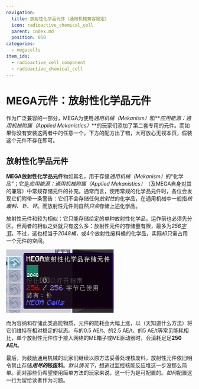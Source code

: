 ```yaml
---
navigation:
  title: 放射性化学品元件（通用机械兼容限定）
  icon: radioactive_chemical_cell
  parent: index.md
  position: 050
categories:
  - megacells
item_ids:
  - radioactive_cell_component
  - radioactive_chemical_cell
---
```


# MEGA元件：放射性化学品元件

作为广泛兼容的一部分，MEGA为使用&zwnj;*通用机械（Mekanism）*&zwnj;和**_应用能源：通用机械附属（Applied Mekanistics）_**的玩家们添加了第二套专用的元件。而如果你没有安装这两者中的任意一个，下方的配方出了错，大可放心无视本页，假装这个元件不存在即可。

## 放射性化学品元件

<Row>
  <ItemImage id="radioactive_cell_component" scale="3" />
  <ItemImage id="radioactive_chemical_cell" scale="3" />
</Row>

**MEGA放射性化学品元件**物如其名，用于存储&zwnj;*通用机械（Mekanism）*&zwnj;的“化学品”；它是&zwnj;*应用能源：通用机械附属（Applied Mekanistics）*&zwnj;（及MEGA自身对其的兼容）中常规存储元件的补充。通常而言，使用常规的化学品元件时，各位会发现它们附带一条警告：它们不会存储任何*放射性*的化学品，在通用机械中一般指*核废料*、*钋*、*钚*。而放射性元件则自然*只会*存储上述化学品。

<Row>
  <RecipeFor id="radioactive_cell_component" />
  <RecipeFor id="radioactive_chemical_cell" />
</Row>

放射性元件和<ItemLink id="megacells:bulk_item_cell" />较为相似：它只能存储给定的单种放射性化学品，运作前也必须先分区。但两者的相似之处就只有这么多：放射性元件的存储量有限，最多为*256[字节](ae2:ae2-mechanics/bytes-and-types.md)*。不过，这也相当于*2048桶*，或4个放射性废料桶的化学品，实际却只需占用一个元件的空间。

![装有钋的放射性元件](assets/diagrams/radioactive_cell.png)

而为容纳和存储此类高能物质，元件的能耗会大幅上涨，以（天知道什么方法）将它们维持在相对稳定的状态。与<ItemLink id="ae2:item_storage_cell_1k" />的0.5 AE/t、<ItemLink id="ae2:item_storage_cell_256k" />的2.5 AE/t、<ItemLink id="megacells:item_storage_cell_256m" />的5 AE/t等常见能耗相比，单个放射性元件位于接入网络的ME箱子或ME驱动器时，会消耗足足**250 AE/t**。

最后，为鼓励通用机械的玩家们继续以原方法妥善处理核废料，放射性元件依旧明令禁止存储&zwnj;***用尽的*核废料**。*默认情况下*，想逃过监控核能反应堆这一步没那么简单。而对那些仍希望使用简单方法的玩家来说，这一行为是可配置的。*如何*配置这一行为留给读者作为习题。

